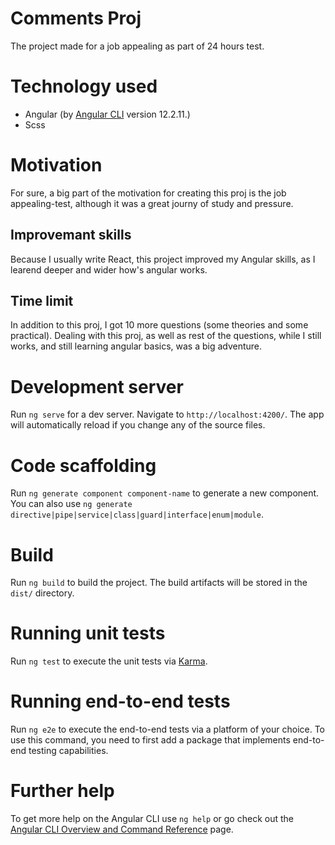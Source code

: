 # Comments Proj

The project made for a job appealing as part of 24 hours test.

# Technology used

* Angular (by [Angular CLI](https://github.com/angular/angular-cli) version 12.2.11.)
* Scss

# Motivation
For sure, a big part of the motivation for creating this proj is the job appealing-test, although 
it was a great journy of study and pressure.

## Improvemant skills
Because I usually write React, this project improved my Angular skills, as I learend deeper and wider how's angular works.

## Time limit
In addition to this proj, I got 10 more questions (some theories and some practical).
Dealing with this proj, as well as rest of the questions, while I still works, and still learning angular basics, was a big adventure.


# Development server

Run `ng serve` for a dev server. Navigate to `http://localhost:4200/`. The app will automatically reload if you change any of the source files.

# Code scaffolding

Run `ng generate component component-name` to generate a new component. You can also use `ng generate directive|pipe|service|class|guard|interface|enum|module`.

# Build

Run `ng build` to build the project. The build artifacts will be stored in the `dist/` directory.

# Running unit tests

Run `ng test` to execute the unit tests via [Karma](https://karma-runner.github.io).

# Running end-to-end tests

Run `ng e2e` to execute the end-to-end tests via a platform of your choice. To use this command, you need to first add a package that implements end-to-end testing capabilities.

# Further help

To get more help on the Angular CLI use `ng help` or go check out the [Angular CLI Overview and Command Reference](https://angular.io/cli) page.
